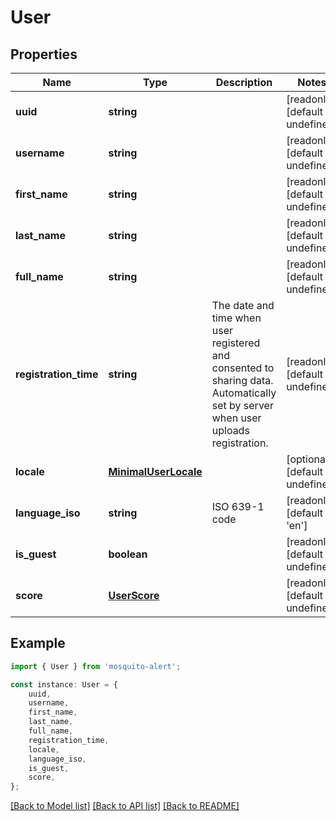# User


## Properties

Name | Type | Description | Notes
------------ | ------------- | ------------- | -------------
**uuid** | **string** |  | [readonly] [default to undefined]
**username** | **string** |  | [readonly] [default to undefined]
**first_name** | **string** |  | [readonly] [default to undefined]
**last_name** | **string** |  | [readonly] [default to undefined]
**full_name** | **string** |  | [readonly] [default to undefined]
**registration_time** | **string** | The date and time when user registered and consented to sharing data. Automatically set by server when user uploads registration. | [readonly] [default to undefined]
**locale** | [**MinimalUserLocale**](MinimalUserLocale.md) |  | [optional] [default to undefined]
**language_iso** | **string** | ISO 639-1 code | [readonly] [default to 'en']
**is_guest** | **boolean** |  | [readonly] [default to undefined]
**score** | [**UserScore**](UserScore.md) |  | [readonly] [default to undefined]

## Example

```typescript
import { User } from 'mosquito-alert';

const instance: User = {
    uuid,
    username,
    first_name,
    last_name,
    full_name,
    registration_time,
    locale,
    language_iso,
    is_guest,
    score,
};
```

[[Back to Model list]](../README.md#documentation-for-models) [[Back to API list]](../README.md#documentation-for-api-endpoints) [[Back to README]](../README.md)
